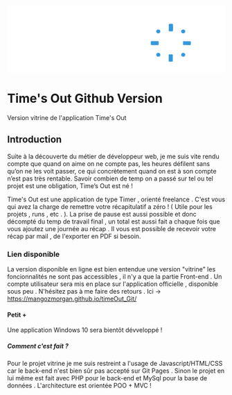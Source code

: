 ![alt text](https://github.com/mangozmorgan/timeOut_Git/blob/main/logo.png)

# Time's Out Github Version

Version vitrine de l'application Time's Out 

## Introduction

Suite à la découverte du métier de développeur web, je me suis vite rendu compte que quand on aime on ne compte pas, les heures défilent sans qu’on ne les voit passer, ce qui concrètement quand on est à son compte n’est pas très rentable. Savoir combien de temp on a passé sur tel ou tel projet est une obligation, Time’s Out est né !

Time's Out est une application de type Timer , orienté freelance . C'est vous qui avez la charge de remettre votre récapitulatif a zéro ! ( Utile pour les projets , runs , etc . ). La prise de pause est aussi possible et donc décompté du temp de travail final , un total est aussi fait a chaque fois que vous ajoutez une journée au récap . Il vous est possible de recevoir votre récap par mail , de l'exporter en PDF si besoin. 

### Lien disponible

La version disponible en ligne est bien entendue une version "vitrine" les foncionnalités ne sont pas accessibles , il n'y a que la partie Front-end . Un compte utilisateur sera mis en place sur l'application officielle , disponible sous peu . 
N'hésitez pas à me faire des retours .
Ici -> https://mangozmorgan.github.io/timeOut_Git/

#### Petit +

Une application Windows 10 sera bientôt dévveloppé !

##### Comment c'est fait ? 

Pour le projet vitrine je me suis restreint a l'usage de Javascript/HTML/CSS car le back-end n'est bien sûr pas accepté sur Git Pages . Sinon le projet en lui même est fait avec PHP pour le back-end et MySql pour la base de données . L'architecture est orientée POO + MVC !
